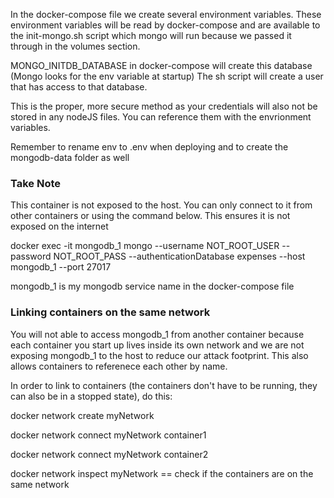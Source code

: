 In the docker-compose file we create several environment variables.
These environment variables will be read by docker-compose and are available to the init-mongo.sh script which mongo will run because we passed it through in the volumes section.

MONGO_INITDB_DATABASE in docker-compose will create this database (Mongo looks for the env variable at startup)
The sh script will create a user that has access to that database.

This is the proper, more secure method as your credentials will also not be stored in any nodeJS files. You can reference them with the envrionment variables.

Remember to rename env to .env when deploying and to create the mongodb-data folder as well

### Take Note
This container is not exposed to the host. You can only connect to it from other containers or using the command below. This ensures it is not exposed on the internet

docker exec -it mongodb_1 mongo --username NOT_ROOT_USER --password NOT_ROOT_PASS --authenticationDatabase expenses --host mongodb_1 --port 27017

mongodb_1 is my mongodb service name in the docker-compose file

### Linking containers on the same network
You will not able to access mongodb_1 from another container because each container you start up lives inside its own network and we are not exposing mongodb_1 to the host to reduce our attack footprint. This also allows containers to referenece each other by name.

In order to link to containers (the containers don't have to be running, they can also be in a stopped state), do this:

docker network create myNetwork

docker network connect myNetwork container1

docker network connect myNetwork container2

docker network inspect myNetwork == check if the containers are on the same network
